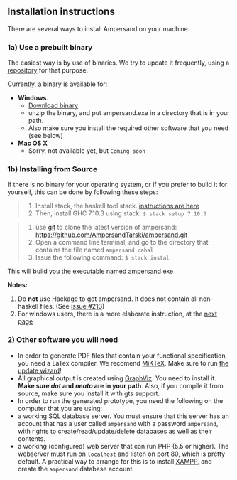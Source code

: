 
## Installation instructions

There are several ways to install Ampersand on your machine.

###  1a) Use a prebuilt binary

The easiest way is by use of binaries. We try to update it frequently, using a [repository](https://github.com/AmpersandTarski/webFiles/tree/master/executables) for that purpose.

Currently, a binary is available for:

  * **Windows**. 
    * [Download binary](https://github.com/AmpersandTarski/webFiles/blob/master/executables/windows/ampersand.zip?raw=true)
    * unzip the binary, and put ampersand.exe in a directory that is in your path.
    * Also make sure you install the required other software that you need (see below)
  * **Mac OS X**
    * Sorry, not available yet, but `Coming soon`

    

### 1b) Installing from Source

If there is no binary for your operating system, or if you prefer to build it for yourself, this can be done by following these steps:

> 1. Install stack, the haskell tool stack. [instructions are here](http://docs.haskellstack.org/en/stable/install_and_upgrade.html)
> 1. Then, install GHC 7.10.3 using stack:
      ```$ stack setup 7.10.3```

> 1. use [git](https://git-scm.com/) to clone the latest version of ampersand:  https://github.com/AmpersandTarski/ampersand.git
> 1. Open a command line terminal, and go to the directory that contains the file named `ampersand.cabal`
> 1. Issue the following command:
    ````$ stack instal```` 

This will build you the executable named ampersand.exe


**Notes:**
  1. Do **not** use Hackage to get ampersand. It does not contain all non-haskell files. (See [issue #213](https://github.com/AmpersandTarski/ampersand/issues/213))
  1. For windows users, there is a more elaborate instruction, at the [next page](ReInstallHaskellOnWindowsMachines.md)

### 2) Other software you will need
* In order to generate PDF files that contain your functional specification, you need a LaTex compiler. We recomend [MiKTeX](http://miktex.org/). Make sure to run [the update wizard](http://miktex.org/howto/update-miktex)! 
* All graphical output is created using [GraphViz](http://www.graphviz.org/). You need to install it. **Make sure *dot* and *neato* are in your path**. Also, if you compile it from source, make sure you install it with gts support.
* In order to run the generated prototype, you need the following on the computer that you are using:
 * a working SQL database server. You must ensure that this server has an account that has a user called `ampersand` with a password `ampersand`, with rights to create/read/update/delete databases as well as their contents.
 * a working (configured) web server that can run PHP (5.5 or higher). The webserver must run on `localhost` and listen on port 80, which is pretty default.
A practical way to arrange for this is to install [XAMPP](https://www.apachefriends.org/download.html), and create the `ampersand` database account.

